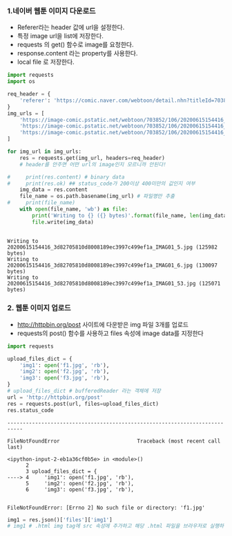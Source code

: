 
### 1.네이버 웹툰 이미지 다운로드
* Referer라는 header 값에 url을 설정한다.
* 특정 image url을 list에 저장한다.
* requests 의 get() 함수로 image를 요청한다.
* response.content 라는 property를 사용한다.
* local file 로 저장한다.


```python
import requests
import os

req_header = {
    'referer': 'https://comic.naver.com/webtoon/detail.nhn?titleId=703852&no=106&weekday=tue'   
}
img_urls = [
    'https://image-comic.pstatic.net/webtoon/703852/106/20200615154416_3d82705810d8008189ec3997c499ef1a_IMAG01_5.jpg',
    'https://image-comic.pstatic.net/webtoon/703852/106/20200615154416_3d82705810d8008189ec3997c499ef1a_IMAG01_6.jpg',
    'https://image-comic.pstatic.net/webtoon/703852/106/20200615154416_3d82705810d8008189ec3997c499ef1a_IMAG01_53.jpg'
]

for img_url in img_urls:
    res = requests.get(img_url, headers=req_header) 
    # header를 안주면 어떤 url의 image인지 모르니까 안된다!

#     print(res.content) # binary data
#     print(res.ok) ## status_code가 200이상 400미만의 값인지 여부
    img_data = res.content
    file_name = os.path.basename(img_url) # 파일명만 추출
#     print(file_name)
    with open(file_name, 'wb') as file:
        print('Writing to {} ({} bytes)'.format(file_name, len(img_data)))
        file.write(img_data)
        
```

    Writing to 20200615154416_3d82705810d8008189ec3997c499ef1a_IMAG01_5.jpg (125982 bytes)
    Writing to 20200615154416_3d82705810d8008189ec3997c499ef1a_IMAG01_6.jpg (130097 bytes)
    Writing to 20200615154416_3d82705810d8008189ec3997c499ef1a_IMAG01_53.jpg (125071 bytes)
    

### 2. 웹툰 이미지 업로드
* http://httpbin.org/post 사이트에 다운받은 img 파일 3개를 업로드
* requests의 post() 함수를 사용하고 files 속성에 image data를 지정한다


```python
import requests

upload_files_dict = {
    'img1': open('f1.jpg', 'rb'),
    'img2': open('f2.jpg', 'rb'),
    'img3': open('f3.jpg', 'rb'),
}
# upload_files_dict # bufferedReader 라는 객체에 저장
url = 'http://httpbin.org/post'
res = requests.post(url, files=upload_files_dict)
res.status_code
```


    ---------------------------------------------------------------------------

    FileNotFoundError                         Traceback (most recent call last)

    <ipython-input-2-eb1a36cf0b5e> in <module>()
          2 
          3 upload_files_dict = {
    ----> 4     'img1': open('f1.jpg', 'rb'),
          5     'img2': open('f2.jpg', 'rb'),
          6     'img3': open('f3.jpg', 'rb'),
    

    FileNotFoundError: [Errno 2] No such file or directory: 'f1.jpg'



```python
img1 = res.json()['files']['img1']
# img1 # .html img tag에 src 속성에 추가하고 해당 .html 파일을 브라우저로 실행하면 imaga를 볼 수 있다.
```




```python

```
